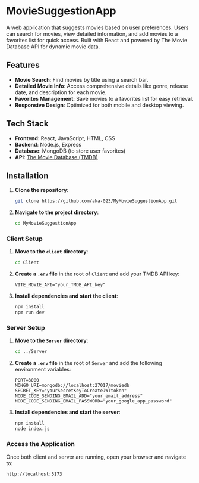 # MovieSuggestionApp

A web application that suggests movies based on user preferences. Users can search for movies, view detailed information, and add movies to a favorites list for quick access. Built with React and powered by The Movie Database API for dynamic movie data.

## Features

- **Movie Search**: Find movies by title using a search bar.
- **Detailed Movie Info**: Access comprehensive details like genre, release date, and description for each movie.
- **Favorites Management**: Save movies to a favorites list for easy retrieval.
- **Responsive Design**: Optimized for both mobile and desktop viewing.

## Tech Stack

- **Frontend**: React, JavaScript, HTML, CSS
- **Backend**: Node.js, Express
- **Database**: MongoDB (to store user favorites)
- **API**: [The Movie Database (TMDB)](https://www.themoviedb.org/)

## Installation

1. **Clone the repository**:

   ```bash
   git clone https://github.com/aka-023/MyMovieSuggestionApp.git
   ```

2. **Navigate to the project directory**:

   ```bash
   cd MyMovieSuggestionApp
   ```

### Client Setup

1. **Move to the `client` directory**:

   ```bash
   cd Client
   ```

2. **Create a `.env` file** in the root of `Client` and add your TMDB API key:

   ```plaintext
   VITE_MOVIE_API="your_TMDB_API_key"
   ```

3. **Install dependencies and start the client**:

   ```bash
   npm install
   npm run dev
   ```

### Server Setup

1. **Move to the `Server` directory**:

   ```bash
   cd ../Server
   ```

2. **Create a `.env` file** in the root of `Server` and add the following environment variables:

   ```plaintext
   PORT=3000
   MONGO_URI=mongodb://localhost:27017/moviedb
   SECRET_KEY="yourSecretKeyToCreateJWTtoken"
   NODE_CODE_SENDING_EMAIL_ADD="your_email_address"
   NODE_CODE_SENDING_EMAIL_PASSWORD="your_google_app_password"
   ```

3. **Install dependencies and start the server**:

   ```bash
   npm install
   node index.js
   ```

### Access the Application

Once both client and server are running, open your browser and navigate to:

```plaintext
http://localhost:5173
```
